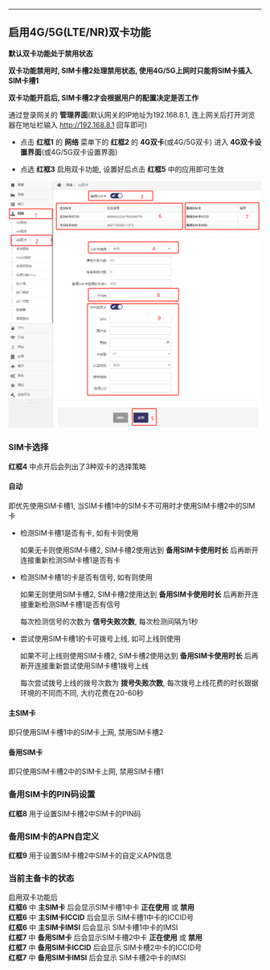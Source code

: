 ***

## 启用4G/5G(LTE/NR)双卡功能

**默认双卡功能处于禁用状态**

**双卡功能禁用时, SIM卡槽2处理禁用状态, 使用4G/5G上网时只能将SIM卡插入SIM卡槽1**

**双卡功能开启后, SIM卡槽2才会根据用户的配置决定是否工作**

通过登录网关的 **管理界面**(默认网关的IP地址为192.168.8.1, 连上网关后打开浏览器在地址栏输入 http://192.168.8.1 回车即可)

- 点击 **红框1** 的 **网络** 菜单下的 **红框2** 的 **4G双卡**(或4G/5G双卡) 进入 **4G双卡设置界面**(或4G/5G双卡设置界面)

- 点选 **红框3** 启用双卡功能, 设置好后点击 **红框5** 中的应用即可生效

![avatar](./lte_bsim_cn.png) 



### SIM卡选择

**红框4** 中点开后会列出了3种双卡的选择策略

#### **自动**

即优先使用SIM卡槽1, 当SIM卡槽1中的SIM卡不可用时才使用SIM卡槽2中的SIM卡

- 检测SIM卡槽1是否有卡, 如有卡则使用

    如果无卡则使用SIM卡槽2, SIM卡槽2使用达到 **备用SIM卡使用时长** 后再断开连接重新检测SIM卡槽1是否有卡

- 检测SIM卡槽1的卡是否有信号, 如有则使用

    如果无则使用SIM卡槽2, SIM卡槽2使用达到 **备用SIM卡使用时长** 后再断开连接重新检测SIM卡槽1是否有信号

    每次检测信号的次数为 **信号失败次数**, 每次检测间隔为1秒

- 尝试使用SIM卡槽1的卡可拨号上线, 如可上线则使用

    如果不可上线则使用SIM卡槽2, SIM卡槽2使用达到 **备用SIM卡使用时长** 后再断开连接重新尝试使用SIM卡槽1拨号上线
    
    每次尝试拨号上线的拨号次数为 **拨号失败次数**, 每次拨号上线花费的时长跟据环境的不同而不同, 大约花费在20-60秒

#### 主SIM卡

即只使用SIM卡槽1中的SIM卡上网, 禁用SIM卡槽2

#### 备用SIM卡

即只使用SIM卡槽2中的SIM卡上网, 禁用SIM卡槽1


### 备用SIM卡的PIN码设置

**红框8** 用于设置SIM卡槽2中SIM卡的PIN码

### 备用SIM卡的APN自定义

**红框9** 用于设置SIM卡槽2中SIM卡的自定义APN信息

### 当前主备卡的状态

启用双卡功能后   
**红框6** 中 **主SIM卡** 后会显示SIM卡槽1中卡 **正在使用** 或 **禁用**   
**红框6** 中 **主SIM卡ICCID** 后会显示 SIM卡槽1中卡的ICCID号   
**红框6** 中 **主SIM卡IMSI** 后会显示 SIM卡槽1中卡的IMSI   
**红框7** 中 **备用SIM卡** 后会显示SIM卡槽2中卡 **正在使用** 或 **禁用**   
**红框7** 中 **备用SIM卡ICCID** 后会显示 SIM卡槽2中卡的ICCID号   
**红框7** 中 **备用SIM卡IMSI** 后会显示 SIM卡槽2中卡的IMSI   
